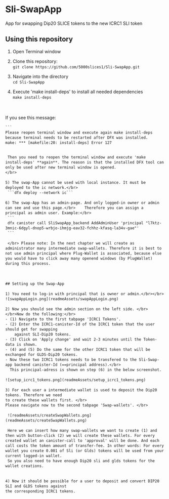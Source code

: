 # Sli-SwapApp
App for swapping Dip20 SLICE tokens to the new ICRC1 SLI token


## Using this repository


1) Open Terminal window

2) Clone this repository:</br>
   ```git clone https://github.com/5000slices1/Sli-SwapApp.git```

3) Navigate into the directory</br>
```cd Sli-SwapApp```
 
4) Execute 'make install-deps' to install all needed dependencies </br>
```make install-deps```
</br>
</br>
If you see this message:</br>

    ```
    Please reopen terminal window and execute again make install-deps
    because terminal needs to be restarted after DFX was installed.
    make: *** [makefile:20: install-deps] Error 127
   ```

    Then you need to reopen the terminal window and execute 'make install-deps' **again**. The reason is that the installed DFX tool can only be used after new terminal window is opened.
</br>

5) The swap-App cannot be used with local instance. It must be deployed to the ic network.</br>
    ```dfx deploy --network ic```

6) The swap-App has an admin-page. And only logged-in owner or admin can see and use this page.</br>    Therefore you can assign a principal as admin user. Example:</br>
    ```
    dfx canister call SliSwapApp_backend AddAdminUser 'principal "l7ktz-3mnic-6dgyl-dnop5-wrbjo-ihmjg-eav32-fchhz-kfasq-la34v-gae"' 
    ```

    </br> Please note: In the next chapter we will create as administrator many intermediate swap-wallets. Therefore it is best to not use admin principal where Plug-Wallet is associated, because else you would have to click away many openend windows (by PlugWallet) during this process.



## Setting up the Swap-App

1) You need to log-in with principal that is owner or admin.</br></br>
![swapAppLogin.png](readmeAssets/swapAppLogin.png)

2) Now you should see the admin section on the left side. </br>
   </br>Now do the following:</br>
   - (1) Navigate to the first tabpage 'ICRC1 Tokens'.
   - (2) Enter the ICRC1-canister-Id of the ICRC1 token that the user should get for swapping
       against SLI-Dip20 tokens.
   - (3) Click on 'Apply change' and wait 2-3 minutes until the Token-data is shown.
   - (4) and (5) Do the same for the other ICRC1 token that will be exchanged for GLDS-Dip20 tokens.
   - Now these two ICRC1 tokens needs to be transfered to the Sli-Swap-app backend canister-Id (==principal address).</br>
     This principal-adress is shown on step (6) in the below screenshot.

   ![setup_icrc1_tokens.png](readmeAssets/setup_icrc1_tokens.png)

3) For each user a intermediate wallet is used to deposit the Dip20 tokens. Therefore we need
   to create these wallets first. </br>
   Please navigate now to the second tabpage 'Swap-wallets'. </br>

    ![readmeAssets/createSwapWallets.png](readmeAssets/createSwapWallets.png)

    Here we can insert how many swap-wallets we want to create (1) and then with button-click (2) we will create these wallets. For every created wallet an canister-call to 'approval' will be done. And each call costs the token amount of transfer-fee. In other words: For every wallet you create 0.001 of Sli (or Glds) tokens will be used from your current logged-in wallet.
    So you also need to have enough Dip20 sli and glds tokens for the wallet creations.


4) Now it should be possible for a user to deposit and convert DIP20 SLI and GLDS tokens against
   the corresponding ICRC1 tokens. 
